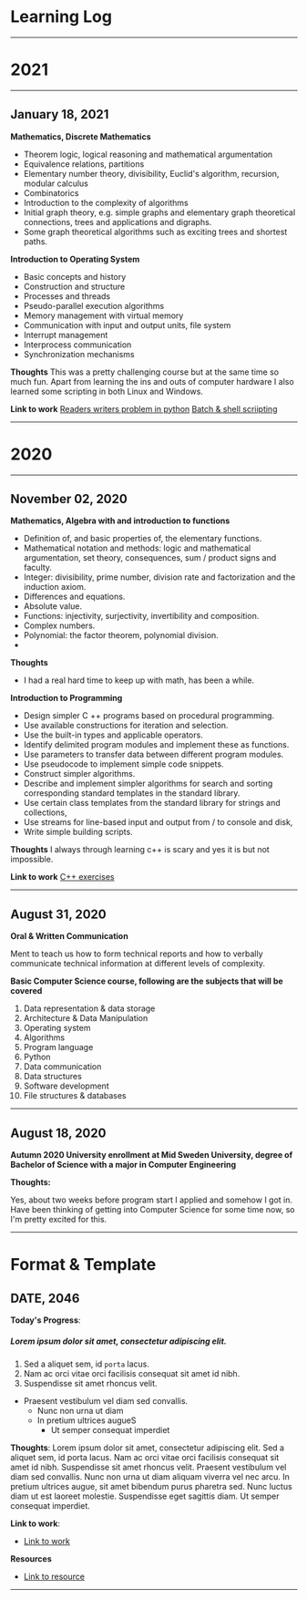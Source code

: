 # Learning Log


----------------------------------------------------------
# 2021

----------------------------------------------------------
## January 18, 2021

**Mathematics, Discrete Mathematics**
- Theorem logic, logical reasoning and mathematical argumentation
- Equivalence relations, partitions
- Elementary number theory, divisibility, Euclid's algorithm, recursion, modular calculus
- Combinatorics
- Introduction to the complexity of algorithms
- Initial graph theory, e.g. simple graphs and elementary graph theoretical connections, trees and applications and digraphs.
- Some graph theoretical algorithms such as exciting trees and shortest paths.

**Introduction to Operating System**
- Basic concepts and history
- Construction and structure
- Processes and threads 
- Pseudo-parallel execution algorithms
- Memory management with virtual memory
- Communication with input and output units, file system
- Interrupt management
- Interprocess communication
- Synchronization mechanisms

**Thoughts**
This was a pretty challenging course but at the same time so much fun.
Apart from learning the ins and outs of computer hardware I also learned some scripting in both Linux and Windows.

**Link to work**
[Readers writers problem in python](keep-learning/operating-systems/2021/readers-writers-threads.py)
[Batch & shell scriipting](keep-learning/operating-systems/2021/scripting)

----------------------------------------------------------
# 2020

----------------------------------------------------------
## November 02, 2020

**Mathematics, Algebra with and introduction to functions**
- Definition of, and basic properties of, the elementary functions.
- Mathematical notation and methods: logic and mathematical argumentation, set theory, consequences, sum / product signs and faculty. 
- Integer: divisibility, prime number, division rate and factorization and the induction axiom.
- Differences and equations.
- Absolute value. 
- Functions: injectivity, surjectivity, invertibility and composition.
- Complex numbers.
- Polynomial: the factor theorem, polynomial division.
- 
**Thoughts**
- I had a real hard time to keep up with math, has been a while. 
 
**Introduction to Programming**
- Design simpler C ++ programs based on procedural programming.
- Use available constructions for iteration and selection.
- Use the built-in types and applicable operators.
- Identify delimited program modules and implement these as functions.
- Use parameters to transfer data between different program modules.
- Use pseudocode to implement simple code snippets.
- Construct simpler algorithms.
- Describe and implement simpler algorithms for search and sorting corresponding standard templates in the standard library.
- Use certain class templates from the standard library for strings and collections,
- Use streams for line-based input and output from / to console and disk,
- Write simple building scripts.

**Thoughts**
I always through learning c++ is scary and yes it is but not impossible.

**Link to work**
[C++ exercises](keep-learning/programming-languages/2020/c++)
 
----------------------------------------------------------
## August 31, 2020
**Oral & Written Communication**

Ment to teach us how to form technical reports and how to verbally communicate technical information at different levels of complexity.

**Basic Computer Science course, following are the subjects that will be covered**
1. Data representation & data storage
2. Architecture & Data Manipulation 
3. Operating system
4. Algorithms
5. Program language
6. Python
7. Data communication
8. Data structures
9. Software development
10. File structures & databases
----------------------------------------------------------

## August 18, 2020
**Autumn 2020 University enrollment at Mid Sweden University, degree of Bachelor of Science with a major in Computer Engineering**

**Thoughts:**

Yes, about two weeks before program start I applied and somehow I got in. 
Have been thinking of getting into Computer Science for some time now, so I'm pretty excited for this.

----------------------------------------------------------
# Format & Template

## DATE, 2046

**Today's Progress**:
##### Lorem ipsum dolor sit amet, consectetur adipiscing elit.
1. Sed a aliquet sem, id `porta` lacus.
2. Nam ac orci vitae orci facilisis consequat sit amet id nibh. 
3. Suspendisse sit amet rhoncus velit.
- Praesent vestibulum vel diam sed convallis.
    - Nunc non urna ut diam
    - In pretium ultrices augueS
        - Ut semper consequat imperdiet

**Thoughts**: 
Lorem ipsum dolor sit amet, consectetur adipiscing elit. Sed a aliquet sem, id porta lacus. Nam ac orci vitae orci facilisis consequat sit amet id nibh. Suspendisse sit amet rhoncus velit. Praesent vestibulum vel diam sed convallis. Nunc non urna ut diam aliquam viverra vel nec arcu. In pretium ultrices augue, sit amet bibendum purus pharetra sed. Nunc luctus diam ut est laoreet molestie. Suspendisse eget sagittis diam. Ut semper consequat imperdiet. 

**Link to work**:
- [Link to work](https://github.com/)

**Resources**
- [Link to resource](https://github.com/)
----------------------------------------------------------

